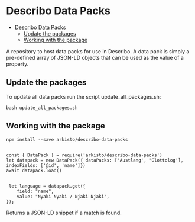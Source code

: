 # Describo Data Packs

- [Describo Data Packs](#describo-data-packs)
  - [Update the packages](#update-the-packages)
  - [Working with the package](#working-with-the-package)

A repository to host data packs for use in Describo. A data pack is simply a pre-defined array of
JSON-LD objects that can be used as the value of a property.

## Update the packages

To update all data packs run the script update_all_packages.sh:

```
bash update_all_packages.sh
```

## Working with the package

```
npm install --save arkisto/describo-data-packs


const { DataPack } = require('arkisto/describo-data-packs')
let datapack = new DataPack({ dataPacks: ['Austlang', 'Glottolog'], indexFields: ['@id', 'name']})
await datapack.load()


 let language = datapack.get({
    field: "name",
    value: "Nyaki Nyaki / Njaki Njaki",
});
```

Returns a JSON-LD snippet if a match is found.
